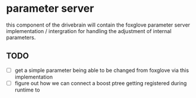 # parameter server


this component of the drivebrain will contain the foxglove parameter server implementation / intergration for handling the adjustment of internal parameters.

## TODO
- [ ] get a simple parameter being able to be changed from foxglove via this implementation
- [ ] figure out how we can connect a boost ptree getting registered during runtime to 